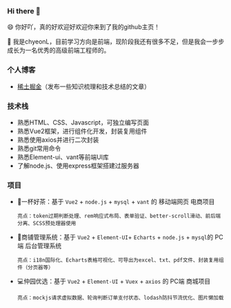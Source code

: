 ### Hi there 👋

😄 你好吖，真的好欢迎好欢迎你来到了我的github主页！

🌱 我是chyeonL，目前学习方向是前端，现阶段我还有很多不足，但是我会一步步成长为一名优秀的高级前端工程师的。



### 个人博客

- [稀土掘金](https://juejin.cn/user/251154620235368/posts)（发布一些知识梳理和技术总结的文章）




### 技术栈

- 熟悉HTML、CSS、Javascript，可独立编写页面
- 熟悉Vue2框架，进行组件化开发，封装复用组件
- 熟悉使用axios并进行二次封装
- 熟悉git常用命令
- 熟悉Element-ui、vant等前端UI库
- 了解node.js、使用express框架搭建过服务器




### 项目

- 🍵一杯好茶：基于 `Vue2` + `node.js` + `mysql` + `vant` 的 移动端网页 电商项目

      亮点：token过期判断处理、rem响应式布局、表单验证、better-scroll滑动、前后端分离、SCSS预处理器使用
- 🏬商铺管理系统：基于 `Vue2` + `Element-UI`+ `Echarts` + `node.js`  + `mysql`的 PC端 后台管理系统

      亮点：i18n国际化、Echarts表格可视化、可导出为excel、txt、pdf文件、封装复用组件（分页器等）
- 💻仲园优选：基于 `Vue2` + `Element-UI` + `Vuex` + `axios` 的 PC端 商城项目

      亮点：mockjs请求虚拟数据、轮询判断订单支付状态、lodash防抖节流优化、图片懒加载


